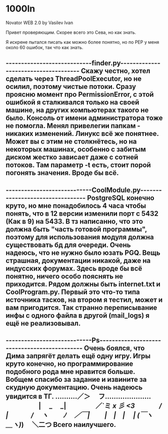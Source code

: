 # 1000ln
Novator WEB 2.0 by Vasilev Ivan

Привет проверяющим. Скорее всего это Сева, но как знать.

Я искрене пытался писать как можно более понятно, но по PEP у меня
около 60 ошибок, так что как знать.

----------------------------finder.py-------------------------------------
Скажу честно, хотел сделать через ThreadPoolExecutor, но не осилил, поэтому
чистые потоки. Сразу проясню момент про PermissionError, с этой ошибкой я
сталкивался только на своей машине, на других компьютерах такого не было.
Консоль от имени администратора тоже не помогла. Менял привелегии папкам -
никаких изменений. Линукс всё же понятнее. 
Может вы с этим не столкнётесь, но на некоторых машинах, особенно с забитым
диском жестко зависает даже с сотней потоков. Там параметр -t есть, стоит
порой погонять значения. Вроде бы всё.
--------------------------------------------------------------------------

----------------------------CoolModule.py---------------------------------
PostgreSQL конечно круто, но мне понадобилось 4 часа чтобы понять, что в
12 версии изменили порт с 5432 (Как в 9) на 5433. В тз написанно, что это
должна быть "часть готовой программы", поэтому для использования модуля
должна существовать бд для очереди. Очень надеюсь, что не нужно было юзать
PGQ. Вещь страшная, документации никакой, даже на индусских форумах. Здесь
вроде бы всё понятно, ничего особо пояснять не приходится. Рядом должны
быть internet.txt и CoolProgram.py. Первый это что-то типа источника тасков,
на втором я тестил, может и вам пригодится. Так странно переписывание инфы
с одного файла в другой (mail_logs) я ещё не реализовывал.
---------------------------------------------------------------------------

----------------------------Ps---------------------------------------------
Очень боялся, что Дима запрягёт делать ещё одну игру. Игры круто конечно,
но программирование подобного рода мне нравится больше. Вобщем спасибо за
задание и извините за скудную документацию. Очень надеюсь увидится в ТГ.
..........／＞　 フ.....................
　　　　　| 　_　 _|
　 　　　／`ミ _x 彡  <3
　　 　 /　　　 　 |
　　　 /　 ヽ　　 ﾉ
　／￣|　　 |　|　|
　| (￣ヽ＿_ヽ_)_)
　＼二つ
Всего наилучшего.
----------------------------------------------------------------------------
